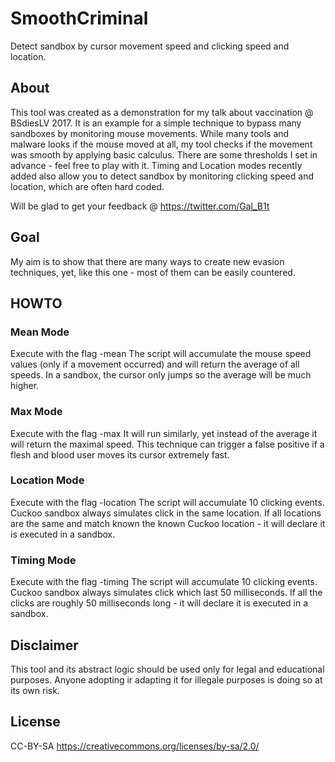# SmoothCriminal
Detect sandbox by cursor movement speed and clicking speed and location.

## About
This tool was created as a demonstration for my talk about vaccination @ BSdiesLV 2017.
It is an example for a simple technique to bypass many sandboxes by monitoring mouse movements.
While many tools and malware looks if the mouse moved at all, my tool checks if the movement was smooth by applying basic calculus.
There are some thresholds I set in advance - feel free to play with it.
Timing and Location modes recently added also allow you to detect sandbox by monitoring clicking speed and location, which are often hard coded.

Will be glad to get your feedback @ https://twitter.com/Gal_B1t

## Goal
My aim is to show that there are many ways to create new evasion techniques, yet, like this one - most of them can be easily countered.

## HOWTO
### Mean Mode
Execute with the flag -mean
The script will accumulate the mouse speed values (only if a movement occurred) and will return the average of all speeds.
In a sandbox, the cursor only jumps so the average will be much higher.

### Max Mode
Execute with the flag -max
It will run similarly, yet instead of the average it will return the maximal speed.
This technique can trigger a false positive if a flesh and blood user moves its cursor extremely fast.

### Location Mode
Execute with the flag -location
The script will accumulate 10 clicking events. Cuckoo sandbox always simulates click in the same location.
If all locations are the same and match known the known Cuckoo location - it will declare it is executed in a sandbox.

### Timing Mode
Execute with the flag -timing
The script will accumulate 10 clicking events. Cuckoo sandbox always simulates click which last 50 milliseconds.
If all the clicks are roughly 50 milliseconds long - it will declare it is executed in a sandbox.

## Disclaimer
This tool and its abstract logic should be used only for legal and educational purposes.
Anyone adopting ir adapting it for illegale purposes is doing so at its own risk.

## License
CC-BY-SA
https://creativecommons.org/licenses/by-sa/2.0/
